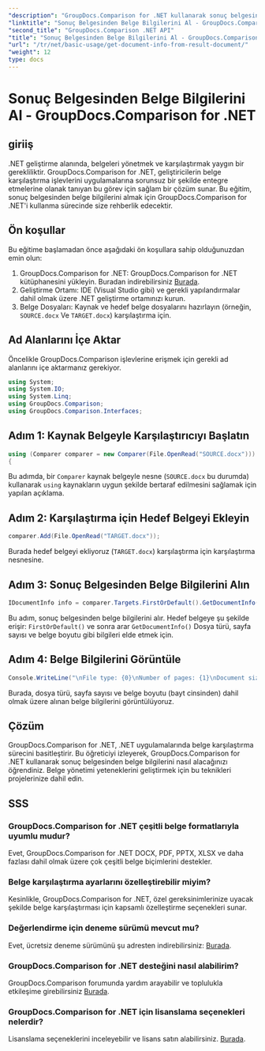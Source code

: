 ```yaml
---
"description": "GroupDocs.Comparison for .NET kullanarak sonuç belgesinden belge bilgilerinin nasıl alınacağını öğrenin. .NET geliştiricileri için kolay adımlar açıklanmıştır."
"linktitle": "Sonuç Belgesinden Belge Bilgilerini Al - GroupDocs.Comparison for .NET"
"second_title": "GroupDocs.Comparison .NET API"
"title": "Sonuç Belgesinden Belge Bilgilerini Al - GroupDocs.Comparison for .NET"
"url": "/tr/net/basic-usage/get-document-info-from-result-document/"
"weight": 12
type: docs
---
```

# Sonuç Belgesinden Belge Bilgilerini Al - GroupDocs.Comparison for .NET

## giriiş
.NET geliştirme alanında, belgeleri yönetmek ve karşılaştırmak yaygın bir gerekliliktir. GroupDocs.Comparison for .NET, geliştiricilerin belge karşılaştırma işlevlerini uygulamalarına sorunsuz bir şekilde entegre etmelerine olanak tanıyan bu görev için sağlam bir çözüm sunar. Bu eğitim, sonuç belgesinden belge bilgilerini almak için GroupDocs.Comparison for .NET'i kullanma sürecinde size rehberlik edecektir. 
## Ön koşullar
Bu eğitime başlamadan önce aşağıdaki ön koşullara sahip olduğunuzdan emin olun:
1. GroupDocs.Comparison for .NET: GroupDocs.Comparison for .NET kütüphanesini yükleyin. Buradan indirebilirsiniz [Burada](https://releases.groupdocs.com/comparison/net/).
2. Geliştirme Ortamı: IDE (Visual Studio gibi) ve gerekli yapılandırmalar dahil olmak üzere .NET geliştirme ortamınızı kurun.
3. Belge Dosyaları: Kaynak ve hedef belge dosyalarını hazırlayın (örneğin, `SOURCE.docx` Ve `TARGET.docx`) karşılaştırma için.

## Ad Alanlarını İçe Aktar
Öncelikle GroupDocs.Comparison işlevlerine erişmek için gerekli ad alanlarını içe aktarmanız gerekiyor.

```csharp
using System;
using System.IO;
using System.Linq;
using GroupDocs.Comparison;
using GroupDocs.Comparison.Interfaces;
```

## Adım 1: Kaynak Belgeyle Karşılaştırıcıyı Başlatın
```csharp
using (Comparer comparer = new Comparer(File.OpenRead("SOURCE.docx")))
{
```
Bu adımda, bir `Comparer` kaynak belgeyle nesne (`SOURCE.docx` bu durumda) kullanarak `using` kaynakların uygun şekilde bertaraf edilmesini sağlamak için yapılan açıklama.
## Adım 2: Karşılaştırma için Hedef Belgeyi Ekleyin
```csharp
comparer.Add(File.OpenRead("TARGET.docx"));
```
Burada hedef belgeyi ekliyoruz (`TARGET.docx`) karşılaştırma için karşılaştırma nesnesine.
## Adım 3: Sonuç Belgesinden Belge Bilgilerini Alın
```csharp
IDocumentInfo info = comparer.Targets.FirstOrDefault().GetDocumentInfo();
```
Bu adım, sonuç belgesinden belge bilgilerini alır. Hedef belgeye şu şekilde erişir: `FirstOrDefault()` ve sonra arar `GetDocumentInfo()` Dosya türü, sayfa sayısı ve belge boyutu gibi bilgileri elde etmek için.
## Adım 4: Belge Bilgilerini Görüntüle
```csharp
Console.WriteLine("\nFile type: {0}\nNumber of pages: {1}\nDocument size: {2} bytes", info.FileType, info.PageCount, info.Size);
```
Burada, dosya türü, sayfa sayısı ve belge boyutu (bayt cinsinden) dahil olmak üzere alınan belge bilgilerini görüntülüyoruz.

## Çözüm
GroupDocs.Comparison for .NET, .NET uygulamalarında belge karşılaştırma sürecini basitleştirir. Bu öğreticiyi izleyerek, GroupDocs.Comparison for .NET kullanarak sonuç belgesinden belge bilgilerini nasıl alacağınızı öğrendiniz. Belge yönetimi yeteneklerini geliştirmek için bu teknikleri projelerinize dahil edin.
## SSS
### GroupDocs.Comparison for .NET çeşitli belge formatlarıyla uyumlu mudur?
Evet, GroupDocs.Comparison for .NET DOCX, PDF, PPTX, XLSX ve daha fazlası dahil olmak üzere çok çeşitli belge biçimlerini destekler.
### Belge karşılaştırma ayarlarını özelleştirebilir miyim?
Kesinlikle, GroupDocs.Comparison for .NET, özel gereksinimlerinize uyacak şekilde belge karşılaştırması için kapsamlı özelleştirme seçenekleri sunar.
### Değerlendirme için deneme sürümü mevcut mu?
Evet, ücretsiz deneme sürümünü şu adresten indirebilirsiniz: [Burada](https://releases.groupdocs.com/).
### GroupDocs.Comparison for .NET desteğini nasıl alabilirim?
GroupDocs.Comparison forumunda yardım arayabilir ve toplulukla etkileşime girebilirsiniz [Burada](https://forum.groupdocs.com/c/comparison/12).
### GroupDocs.Comparison for .NET için lisanslama seçenekleri nelerdir?
Lisanslama seçeneklerini inceleyebilir ve lisans satın alabilirsiniz. [Burada](https://purchase.groupdocs.com/buy).